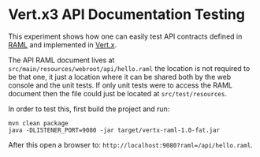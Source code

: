 # Vert.x3 API Documentation Testing

This experiment shows how one can easily test API contracts defined in [RAML](http://raml.org/) and implemented in
 [Vert.x](http://vertx.io).

 The API RAML document lives at `src/main/resources/webroot/api/hello.raml` the location is not required to be that one,
 it just a location where it can be shared both by the web console and the unit tests. If only unit tests were to
 access the RAML document then the file could just be located at `src/test/resources`.

 In order to test this, first build the project and run:

 ```
mvn clean package
java -DLISTENER_PORT=9080 -jar target/vertx-raml-1.0-fat.jar
 ```

After this open a browser to: `http://localhost:9080?raml=/api/hello.raml`.

